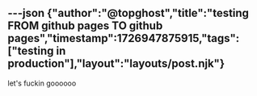 ---json
{"author":"@topghost","title":"testing FROM github pages TO github pages","timestamp":1726947875915,"tags":["testing in production"],"layout":"layouts/post.njk"}
---

let's fuckin goooooo
